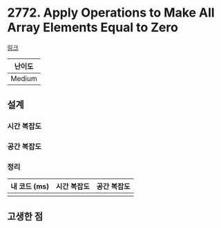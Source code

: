 # 2772. Apply Operations to Make All Array Elements Equal to Zero

[링크](https://leetcode.com/problems/apply-operations-to-make-all-array-elements-equal-to-zero/description/)

| 난이도 |
| :----: |
| Medium |

## 설계

### 시간 복잡도

### 공간 복잡도

### 정리

| 내 코드 (ms) | 시간 복잡도 | 공간 복잡도 |
| :----------: | :---------: | :---------: |
|              |             |             |

## 고생한 점
